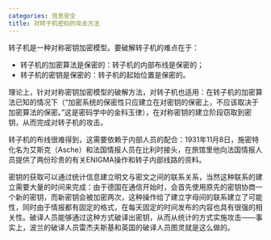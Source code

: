```yaml
---
categories: 信息安全
title: 对转子机密码的攻击方法
---
```




转子机是一种对称密钥加密模型。要破解转子机的难点在于：

- 转子机的加密算法是保密的：转子机的内部布线是保密的；
- 转子机的密钥是保密的：转子机的起始位置是保密的。

理论上，针对对称密钥加密模型的破解方法，对转子机也适用：在转子机的加密算法已知的情况下（“加密系统的保密性只应建立在对密钥的保密上，不应该取决于加密算法的保密。”这是密码学中的金科玉律），在对称密钥的建立阶段窃取到密钥，从而完成对转子机的攻击。

转子机的布线很难得到，这需要依赖于内部人员的配合：1931年11月8日，施密特化名为艾斯克（Asche）和法国情报人员在比利时接头，在旅馆里他向法国情报人员提供了两份珍贵的有关ENIGMA操作和转子内部线路的资料。

密钥的获取可以通过统计信息建立明文与密文之间的联系关系，当然这种联系的建立需要大量的时间来完成：由于德国在通信开始时，会首先使用原先的密钥协商一个新的密钥，而新密钥会被加密两次，这种操作给了建立字母间的联系建立了可能性，同时由于情报都有固定的格式，在每天固定的时间发布的内容也具有很强的相关性。破译人员能够通过这种方式破译出密钥，从而从统计的方式实施攻击——事实上，波兰的破译人员雷杰夫斯基和英国的破译人员图灵就是这么做的。

